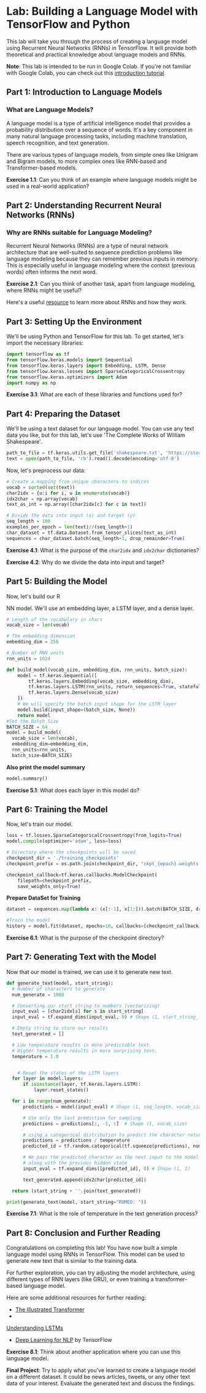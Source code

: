 # Lab: Building a Language Model with TensorFlow and Python

This lab will take you through the process of creating a language model using Recurrent Neural Networks (RNNs) in TensorFlow. It will provide both theoretical and practical knowledge about language models and RNNs.

**Note**: This lab is intended to be run in Google Colab. If you're not familiar with Google Colab, you can check out this [introduction tutorial](https://colab.research.google.com/notebooks/intro.ipynb).

## Part 1: Introduction to Language Models

### What are Language Models?

A language model is a type of artificial intelligence model that provides a probability distribution over a sequence of words. It's a key component in many natural language processing tasks, including machine translation, speech recognition, and text generation.

There are various types of language models, from simple ones like Unigram and Bigram models, to more complex ones like RNN-based and Transformer-based models.

**Exercise 1.1**: Can you think of an example where language models might be used in a real-world application?

## Part 2: Understanding Recurrent Neural Networks (RNNs)

### Why are RNNs suitable for Language Modeling?

Recurrent Neural Networks (RNNs) are a type of neural network architecture that are well-suited to sequence prediction problems like language modeling because they can remember previous inputs in memory. This is especially useful in language modeling where the context (previous words) often informs the next word.

**Exercise 2.1**: Can you think of another task, apart from language modeling, where RNNs might be useful?

Here's a useful [resource](http://colah.github.io/posts/2015-08-Understanding-LSTMs/) to learn more about RNNs and how they work.

## Part 3: Setting Up the Environment

We'll be using Python and TensorFlow for this lab. To get started, let's import the necessary libraries:

```python
import tensorflow as tf
from tensorflow.keras.models import Sequential
from tensorflow.keras.layers import Embedding, LSTM, Dense
from tensorflow.keras.losses import SparseCategoricalCrossentropy
from tensorflow.keras.optimizers import Adam
import numpy as np
```

**Exercise 3.1**: What are each of these libraries and functions used for? 

## Part 4: Preparing the Dataset

We'll be using a text dataset for our language model. You can use any text data you like, but for this lab, let's use 'The Complete Works of William Shakespeare'.

```python
path_to_file = tf.keras.utils.get_file('shakespeare.txt', 'https://storage.googleapis.com/download.tensorflow.org/data/shakespeare.txt')
text = open(path_to_file, 'rb').read().decode(encoding='utf-8')
```

Now, let's preprocess our data:

```python
# Create a mapping from unique characters to indices
vocab = sorted(set(text))
char2idx = {u:i for i, u in enumerate(vocab)}
idx2char = np.array(vocab)
text_as_int = np.array([char2idx[c] for c in text])

# Divide the data into input (x) and target (y)
seq_length = 100
examples_per_epoch = len(text)//(seq_length+1)
char_dataset = tf.data.Dataset.from_tensor_slices(text_as_int)
sequences = char_dataset.batch(seq_length+1, drop_remainder=True)
```

**Exercise 4.1**: What is the purpose of the `char2idx` and `idx2char` dictionaries?

**Exercise 4.2**: Why do we divide the data into input and target?

## Part 5: Building the Model

Now, let's build our R

NN model. We'll use an embedding layer, a LSTM layer, and a dense layer.

```python
# Length of the vocabulary in chars
vocab_size = len(vocab)

# The embedding dimension
embedding_dim = 256

# Number of RNN units
rnn_units = 1024

def build_model(vocab_size, embedding_dim, rnn_units, batch_size):
    model = tf.keras.Sequential([
        tf.keras.layers.Embedding(vocab_size, embedding_dim),
        tf.keras.layers.LSTM(rnn_units, return_sequences=True, stateful=True, recurrent_initializer='glorot_uniform'),
        tf.keras.layers.Dense(vocab_size)
    ])
    # We will specify the batch input shape for the LSTM layer
    model.build(input_shape=(batch_size, None))
    return model
#Set the Batch Size
BATCH_SIZE = 64
model = build_model(
  vocab_size = len(vocab),
  embedding_dim=embedding_dim,
  rnn_units=rnn_units,
  batch_size=BATCH_SIZE)
```
**Also print the model summary**
```python
model.summary()
```

**Exercise 5.1**: What does each layer in this model do? 

## Part 6: Training the Model

Now, let's train our model.

```python
loss = tf.losses.SparseCategoricalCrossentropy(from_logits=True)
model.compile(optimizer='adam', loss=loss)

# Directory where the checkpoints will be saved
checkpoint_dir = './training_checkpoints'
checkpoint_prefix = os.path.join(checkpoint_dir, "ckpt_{epoch}.weights.h5")

checkpoint_callback=tf.keras.callbacks.ModelCheckpoint(
    filepath=checkpoint_prefix,
    save_weights_only=True)


```

**Prepare DataSet for Training**
```python
dataset = sequences.map(lambda x: (x[:-1], x[1:])).batch(BATCH_SIZE, drop_remainder=True)

#Train the model
history = model.fit(dataset, epochs=10, callbacks=[checkpoint_callback])
```


**Exercise 6.1**: What is the purpose of the checkpoint directory? 

## Part 7: Generating Text with the Model

Now that our model is trained, we can use it to generate new text.

```python
def generate_text(model, start_string):
  # Number of characters to generate
  num_generate = 1000

  # Converting our start string to numbers (vectorizing)
  input_eval = [char2idx[s] for s in start_string]
  input_eval = tf.expand_dims(input_eval, 0) # Shape (1, start_string_length)

  # Empty string to store our results
  text_generated = []

  # Low temperature results in more predictable text.
  # Higher temperature results in more surprising text.
  temperature = 1.0


    # Reset the states of the LSTM layers
  for layer in model.layers:
      if isinstance(layer, tf.keras.layers.LSTM):
          layer.reset_states()

  for i in range(num_generate):
      predictions = model(input_eval) # Shape (1, seq_length, vocab_size)

      # Use only the last prediction for sampling
      predictions = predictions[:, -1, :]  # Shape (1, vocab_size)

      # using a categorical distribution to predict the character returned by the model
      predictions = predictions / temperature
      predicted_id = tf.random.categorical(tf.squeeze(predictions), num_samples=1)[-1,0].numpy()

      # We pass the predicted character as the next input to the model
      # along with the previous hidden state
      input_eval = tf.expand_dims([predicted_id], 0) # Shape (1, 1)

      text_generated.append(idx2char[predicted_id])

  return (start_string + ''.join(text_generated))

print(generate_text(model, start_string="ROMEO: "))
```

**Exercise 7.1**: What is the role of temperature in the text generation process?

## Part 8: Conclusion and Further Reading

Congratulations on completing this lab! You have now built a simple language model using RNNs in TensorFlow. This model can be used to generate new text that is similar to the training data.

For further exploration, you can try adjusting the model architecture, using different types of RNN layers (like GRU), or even training a transformer-based language model.

Here are some additional resources for further reading:

- [The Illustrated Transformer](http://jalammar.github.io/illustrated-transformer/)
-

 [Understanding LSTMs](http://colah.github.io/posts/2015-08-Understanding-LSTMs/)
- [Deep Learning for NLP](https://www.tensorflow.org/tutorials/text/text_classification_rnn) by TensorFlow

**Exercise 8.1**: Think about another application where you can use this language model. 

**Final Project**: Try to apply what you've learned to create a language model on a different dataset. It could be news articles, tweets, or any other text data of your interest. Evaluate the generated text and discuss the findings.
